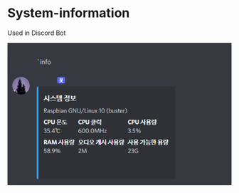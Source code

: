 # System-information

Used in Discord Bot

<img src="https://github.com/blueskytn/System-information/blob/main/preview.png">
